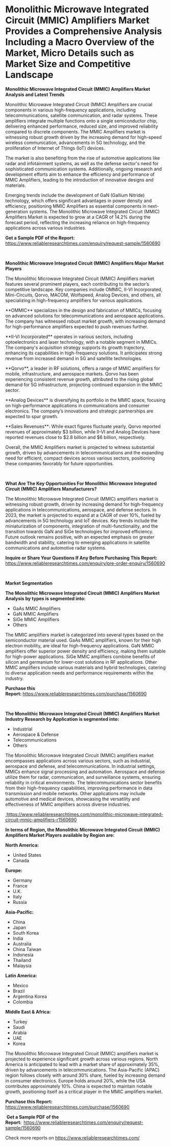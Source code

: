 <p><h1>Monolithic Microwave Integrated Circuit (MMIC) Amplifiers Market Provides a Comprehensive Analysis Including a Macro Overview of the Market, Micro Details such as Market Size and Competitive Landscape</h1></p><p><strong>Monolithic Microwave Integrated Circuit (MMIC) Amplifiers Market Analysis and Latest Trends</strong></p>
<p><p>Monolithic Microwave Integrated Circuit (MMIC) Amplifiers are crucial components in various high-frequency applications, including telecommunications, satellite communication, and radar systems. These amplifiers integrate multiple functions onto a single semiconductor chip, delivering enhanced performance, reduced size, and improved reliability compared to discrete components. The MMIC Amplifiers market is witnessing robust growth driven by the increasing demand for high-speed wireless communication, advancements in 5G technology, and the proliferation of Internet of Things (IoT) devices.</p><p>The market is also benefiting from the rise of automotive applications like radar and infotainment systems, as well as the defense sector's need for sophisticated communication systems. Additionally, ongoing research and development efforts aim to enhance the efficiency and performance of MMIC Amplifiers, leading to the introduction of innovative designs and materials.</p><p>Emerging trends include the development of GaN (Gallium Nitride) technology, which offers significant advantages in power density and efficiency, positioning MMIC Amplifiers as essential components in next-generation systems. The Monolithic Microwave Integrated Circuit (MMIC) Amplifiers Market is expected to grow at a CAGR of 14.2% during the forecast period, reflecting the increasing reliance on high-frequency applications across various industries.</p></p>
<p><strong>Get a Sample PDF of the Report:&nbsp;</strong> <a href="https://www.reliableresearchtimes.com/enquiry/request-sample/1560690?utm_campaign=2042&utm_medium=2&utm_source=Github&utm_content=ia&utm_term=06042025&utm_id=monolithic-microwave-integrated-circuit-mmic-amplifiers">https://www.reliableresearchtimes.com/enquiry/request-sample/1560690</a></p>
<p>&nbsp;</p>
<p><strong>Monolithic Microwave Integrated Circuit (MMIC) Amplifiers Major Market Players</strong></p>
<p><p>The Monolithic Microwave Integrated Circuit (MMIC) Amplifiers market features several prominent players, each contributing to the sector’s competitive landscape. Key companies include OMMIC, II-VI Incorporated, Mini-Circuits, Qorvo, MACOM, Wolfspeed, Analog Devices, and others, all specializing in high-frequency amplifiers for various applications.</p><p>**OMMIC** specializes in the design and fabrication of MMICs, focusing on advanced solutions for telecommunications and aerospace applications. The company has witnessed robust market growth, with increasing demand for high-performance amplifiers expected to push revenues further.</p><p>**II-VI Incorporated** operates in various sectors, including optoelectronics and laser technology, with a notable segment in MMICs. The company's acquisition strategy supports its growth trajectory, enhancing its capabilities in high-frequency solutions. It anticipates strong revenue from increased demand in 5G and satellite technologies.</p><p>**Qorvo**, a leader in RF solutions, offers a range of MMIC amplifiers for mobile, infrastructure, and aerospace markets. Qorvo has been experiencing consistent revenue growth, attributed to the rising global demand for 5G infrastructure, projecting continued expansion in the MMIC sector.</p><p>**Analog Devices** is diversifying its portfolio in the MMIC space, focusing on high-performance applications in communications and consumer electronics. The company’s innovations and strategic partnerships are expected to spur growth.</p><p>**Sales Revenues**: While exact figures fluctuate yearly, Qorvo reported revenues of approximately $3 billion, while II-VI and Analog Devices have reported revenues close to $2.8 billion and $6 billion, respectively. </p><p>Overall, the MMIC Amplifiers market is projected to witness substantial growth, driven by advancements in telecommunications and the expanding need for efficient, compact devices across various sectors, positioning these companies favorably for future opportunities.</p></p>
<p>&nbsp;</p>
<p><strong>What Are The Key Opportunities For Monolithic Microwave Integrated Circuit (MMIC) Amplifiers Manufacturers?</strong></p>
<p><p>The Monolithic Microwave Integrated Circuit (MMIC) amplifiers market is witnessing robust growth, driven by increasing demand for high-frequency applications in telecommunications, aerospace, and defense sectors. In 2023, the market is projected to expand at a CAGR of over 10%, fueled by advancements in 5G technology and IoT devices. Key trends include the miniaturization of components, integration of multi-functionality, and the transition towards GaN and SiGe technologies for improved efficiency. Future outlook remains positive, with an expected emphasis on greater bandwidth and stability, catering to emerging applications in satellite communications and automotive radar systems.</p></p>
<p><strong>Inquire or Share Your Questions If Any Before Purchasing This Report:</strong> <a href="https://www.reliableresearchtimes.com/enquiry/pre-order-enquiry/1560690?utm_campaign=2042&utm_medium=2&utm_source=Github&utm_content=ia&utm_term=06042025&utm_id=monolithic-microwave-integrated-circuit-mmic-amplifiers">https://www.reliableresearchtimes.com/enquiry/pre-order-enquiry/1560690</a></p>
<p>&nbsp;</p>
<p><strong>Market Segmentation</strong></p>
<p><strong>The Monolithic Microwave Integrated Circuit (MMIC) Amplifiers Market Analysis by types is segmented into:</strong></p>
<p><ul><li>GaAs MMIC Amplifiers</li><li>GaN MMIC Amplifiers</li><li>SiGe MMIC Amplifiers</li><li>Others</li></ul></p>
<p><p>The MMIC amplifiers market is categorized into several types based on the semiconductor material used. GaAs MMIC amplifiers, known for their high electron mobility, are ideal for high-frequency applications. GaN MMIC amplifiers offer superior power density and efficiency, making them suitable for high-power applications. SiGe MMIC amplifiers combine benefits of silicon and germanium for lower-cost solutions in RF applications. Other MMIC amplifiers include various materials and hybrid technologies, catering to diverse application needs and performance requirements within the industry.</p></p>
<p><strong>Purchase this Report:&nbsp;</strong><a href="https://www.reliableresearchtimes.com/purchase/1560690?utm_campaign=2042&utm_medium=2&utm_source=Github&utm_content=ia&utm_term=06042025&utm_id=monolithic-microwave-integrated-circuit-mmic-amplifiers">https://www.reliableresearchtimes.com/purchase/1560690</a></p>
<p>&nbsp;</p>
<p><strong>The Monolithic Microwave Integrated Circuit (MMIC) Amplifiers Market Industry Research by Application is segmented into:</strong></p>
<p><ul><li>Industrial</li><li>Aerospace & Defense</li><li>Telecommunications</li><li>Others</li></ul></p>
<p><p>The Monolithic Microwave Integrated Circuit (MMIC) amplifiers market encompasses applications across various sectors, such as industrial, aerospace and defense, and telecommunications. In industrial settings, MMICs enhance signal processing and automation. Aerospace and defense utilize them for radar, communication, and surveillance systems, ensuring reliability in critical environments. The telecommunications sector benefits from their high-frequency capabilities, improving performance in data transmission and mobile networks. Other applications may include automotive and medical devices, showcasing the versatility and effectiveness of MMIC amplifiers across diverse industries.</p></p>
<p><a href="https://www.reliableresearchtimes.com/monolithic-microwave-integrated-circuit-mmic-amplifiers-r1560690?utm_campaign=2042&utm_medium=2&utm_source=Github&utm_content=ia&utm_term=06042025&utm_id=monolithic-microwave-integrated-circuit-mmic-amplifiers">&nbsp;https://www.reliableresearchtimes.com/monolithic-microwave-integrated-circuit-mmic-amplifiers-r1560690</a></p>
<p><strong>In terms of Region, the Monolithic Microwave Integrated Circuit (MMIC) Amplifiers Market Players available by Region are:</strong></p>
<p>
    <p> <strong> North America: </strong>
        <ul>
            <li>United States</li>
            <li>Canada</li>
        </ul>
        </p> 
    <p> <strong> Europe: </strong>
        <ul>
            <li>Germany</li>
            <li>France</li>
            <li>U.K.</li>
            <li>Italy</li>
            <li>Russia</li>
        </ul>
        </p> 
    <p> <strong> Asia-Pacific: </strong>
        <ul>
            <li>China</li>
            <li>Japan</li>
            <li>South Korea</li>
            <li>India</li>
            <li>Australia</li>
            <li>China Taiwan</li>
            <li>Indonesia</li>
            <li>Thailand</li>
            <li>Malaysia</li>
        </ul>
        </p> 
    <p> <strong> Latin America: </strong>
        <ul>
            <li>Mexico</li>
            <li>Brazil</li>
            <li>Argentina Korea</li>
            <li>Colombia</li>
        </ul>
        </p> 
    <p> <strong> Middle East & Africa: </strong>
        <ul>
            <li>Turkey</li>
            <li>Saudi</li>
            <li>Arabia</li>
            <li>UAE</li>
            <li>Korea</li>
        </ul>
    </p>
    </p>
<p><p>The Monolithic Microwave Integrated Circuit (MMIC) amplifiers market is projected to experience significant growth across various regions. North America is anticipated to lead with a market share of approximately 35%, driven by advancements in telecommunications. The Asia-Pacific (APAC) region follows closely with around 30% share, fueled by increasing demand in consumer electronics. Europe holds around 20%, while the USA contributes approximately 10%. China is expected to maintain notable growth, positioning itself as a critical player in the MMIC amplifiers market.</p></p>
<p><strong>Purchase this Report: </strong><a href="https://www.reliableresearchtimes.com/purchase/1560690?utm_campaign=2042&utm_medium=2&utm_source=Github&utm_content=ia&utm_term=06042025&utm_id=monolithic-microwave-integrated-circuit-mmic-amplifiers">https://www.reliableresearchtimes.com/purchase/1560690</a></p>
<p>&nbsp;<strong>Get a Sample PDF of the Report:&nbsp;&nbsp;</strong><a href="https://www.reliableresearchtimes.com/enquiry/request-sample/1560690?utm_campaign=2042&utm_medium=2&utm_source=Github&utm_content=ia&utm_term=06042025&utm_id=monolithic-microwave-integrated-circuit-mmic-amplifiers">https://www.reliableresearchtimes.com/enquiry/request-sample/1560690</a></p>
<p><strong></strong></p>
<p>Check more reports on <a href="https://www.reliableresearchtimes.com/?utm_campaign=2042&utm_medium=2&utm_source=Github&utm_content=ia&utm_term=06042025&utm_id=monolithic-microwave-integrated-circuit-mmic-amplifiers">https://www.reliableresearchtimes.com/</a></p>